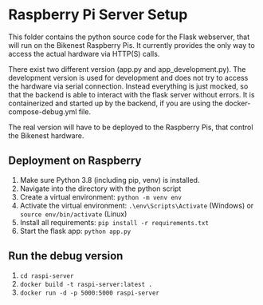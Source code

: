 # Raspberry Pi Server Setup

This folder contains the python source code for the Flask webserver, that will run on the Bikenest
Raspberry Pis. It currently provides the only way to access the actual hardware via HTTP(S) calls.

There exist two different version (app.py and app_development.py). The development version is used for development and
does not try to access the hardware via serial connection. Instead everything is just mocked, so that the backend is 
able to interact with the flask server without errors. It is containerized and started up by the backend, if you are
using the docker-compose-debug.yml file. 

The real version will have to be deployed to the Raspberry Pis, that control the Bikenest hardware.

## Deployment on Raspberry

1. Make sure Python 3.8 (including pip, venv) is installed.
2. Navigate into the directory with the python script
3. Create a virtual environment: `python -m venv env`
4. Activate the virtual environment: `.\env\Scripts\Activate` (Windows) or `source env/bin/activate` (Linux)
5. Install all requirements: `pip install -r requirements.txt`
6. Start the flask app: `python app.py`

## Run the debug version

1. `cd raspi-server`
2. `docker build -t raspi-server:latest .`
3. `docker run -d -p 5000:5000 raspi-server`